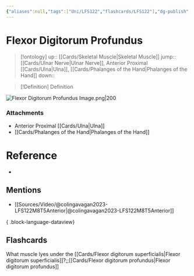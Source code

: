 ```yaml
---
{"aliases":null,"tags":["Uni/LFS122","flashcards/LFS122"],"dg-publish":true,"permalink":"/cards/flexor-digitorum-profundus/","dgPassFrontmatter":true}
---
```


# Flexor Digitorum Profundus

> [!ontology]
> up:: [[Cards/Skeletal Muscle\|Skeletal Muscle]]
> jump:: [[Cards/Ulnar Nerve\|Ulnar Nerve]], Anterior Proximal [[Cards/Ulna\|Ulna]], [[Cards/Phalanges of the Hand\|Phalanges of the Hand]]
> down:: 

> [!Definition] Definition

![Flexor Digitorum Profundus Image.png|200](/img/user/Extras/Images/Flexor%20Digitorum%20Profundus%20Image.png)

### Attachments

- Anterior Proximal [[Cards/Ulna\|Ulna]]
- [[Cards/Phalanges of the Hand\|Phalanges of the Hand]]

# Reference

- 

## Mentions

- [[Sources/Video/@colingavagan2023-LFS122M8T5Anterior\|@colingavagan2023-LFS122M8T5Anterior]]

{ .block-language-dataview}

## Flashcards

What muscle lyes under the [[Cards/Flexor digitorum superficialis\|Flexor digitorum superficialis]]?;;[[Cards/Flexor digitorum profundus\|Flexor digitorum profundus]]
<!--SR:!2023-10-25,2,150-->